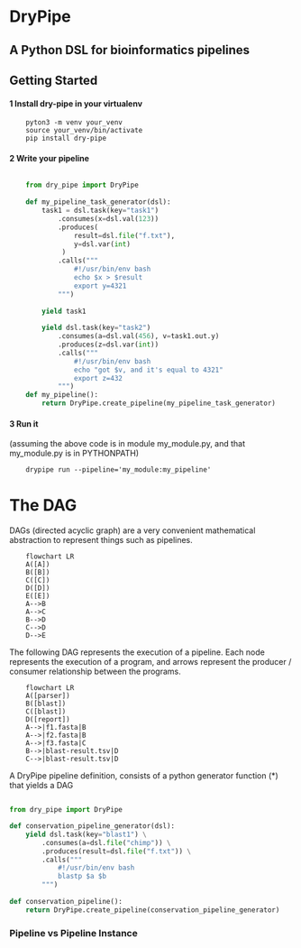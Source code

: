 # DryPipe

## A Python DSL for bioinformatics pipelines


## Getting Started

#### 1 Install dry-pipe in your virtualenv

```shell
    pyton3 -m venv your_venv 
    source your_venv/bin/activate
    pip install dry-pipe
```

#### 2 Write your  pipeline

```python

    from dry_pipe import DryPipe
    
    def my_pipeline_task_generator(dsl):
        task1 = dsl.task(key="task1") 
            .consumes(x=dsl.val(123)) 
            .produces(
                result=dsl.file("f.txt"),
                y=dsl.var(int)
             )
            .calls("""
                #!/usr/bin/env bash                
                echo $x > $result
                export y=4321
            """)
        
        yield task1
        
        yield dsl.task(key="task2") 
            .consumes(a=dsl.val(456), v=task1.out.y) 
            .produces(z=dsl.var(int))
            .calls("""
                #!/usr/bin/env bash
                echo "got $v, and it's equal to 4321"
                export z=432                
            """)
    def my_pipeline():
        return DryPipe.create_pipeline(my_pipeline_task_generator)
```

#### 3 Run it
(assuming the above code is in module my_module.py, and that my_module.py is in PYTHONPATH)
```shell
    drypipe run --pipeline='my_module:my_pipeline'
```


# The DAG

DAGs (directed acyclic graph) are a very convenient mathematical abstraction to represent things such as pipelines.

```mermaid
    flowchart LR
    A([A])
    B([B])
    C([C])
    D([D])
    E([E])
    A-->B
    A-->C
    B-->D
    C-->D
    D-->E
```

The following DAG represents the execution of a pipeline. Each node represents the execution of a program, and arrows represent the producer / consumer relationship between the programs.


```mermaid
    flowchart LR    
    A([parser])
    B([blast])
    C([blast])
    D([report])
    A-->|f1.fasta|B
    A-->|f2.fasta|B
    A-->|f3.fasta|C
    B-->|blast-result.tsv|D
    C-->|blast-result.tsv|D
```

A DryPipe pipeline definition, consists of a python generator function (*) that yields a DAG 


```python

from dry_pipe import DryPipe

def conservation_pipeline_generator(dsl):        
    yield dsl.task(key="blast1") \
        .consumes(a=dsl.file("chimp")) \
        .produces(result=dsl.file("f.txt")) \
        .calls("""
            #!/usr/bin/env bash                
            blastp $a $b
        """)
    
def conservation_pipeline():
    return DryPipe.create_pipeline(conservation_pipeline_generator)
```

 
### Pipeline vs Pipeline Instance

